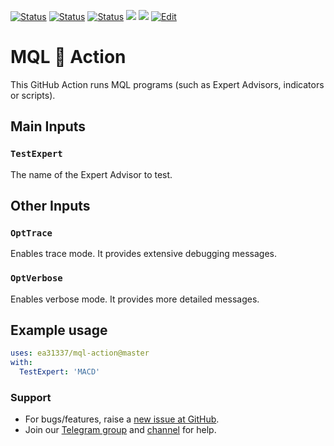 <!-- markdownlint-configure-file { "MD013": { "line_length": 120 } } -->
<!-- [![Release][github-release-image]][github-release-link] -->
<!-- [![Docker image][docker-build-image]][docker-build-link] -->
[![Status][gha-image-action-master]][gha-link-action-master]
[![Status][gha-image-docker-master]][gha-link-docker-master]
[![Status][gha-image-lint-master]][gha-link-lint-master]
[![][tg-channel-image]][tg-channel-link]
[![][tg-chat-image]][tg-chat-link]
[![Edit][gitpod-image]][gitpod-link]

[github-release-image]: https://img.shields.io/github/release/EA31337/MQL-Action.svg?logo=github
[github-release-link]: https://github.com/EA31337/MQL-Action/releases
[docker-build-image]: https://images.microbadger.com/badges/image/ea31337/mql-action-action.svg
[docker-build-link]: https://microbadger.com/images/ea31337/mql-action-action
<!-- Telegram links -->
[tg-channel-image]: https://img.shields.io/badge/Telegram-news-0088CC.svg?logo=telegram
[tg-channel-link]: https://t.me/EA31337_News
[tg-chat-image]: https://img.shields.io/badge/Telegram-chat-0088CC.svg?logo=telegram
[tg-chat-link]: https://t.me/EA31337
<!-- GitHub Actions build links -->
[gha-link-action-master]: https://github.com/EA31337/MQL-Action/actions?query=workflow%3AAction@master+branch%3Amaster
[gha-image-action-master]: https://github.com/EA31337/MQL-Action/workflows/Action@master/badge.svg
[gha-link-docker-master]: https://github.com/EA31337/MQL-Action/actions?query=workflow%3ADocker+branch%3Amaster
[gha-image-docker-master]: https://github.com/EA31337/MQL-Action/workflows/Docker/badge.svg
[gha-link-lint-master]: https://github.com/EA31337/MQL-Action/actions?query=workflow%3ALint+branch%3Amaster
[gha-image-lint-master]: https://github.com/EA31337/MQL-Action/workflows/Lint/badge.svg
<!-- Gitpod links -->
[gitpod-image]: https://img.shields.io/badge/Gitpod-ready--to--code-blue?logo=gitpod
[gitpod-link]: https://gitpod.io/#https://github.com/EA31337/MQL-Action

# MQL 🐳 Action

This GitHub Action runs MQL programs (such as Expert Advisors, indicators or scripts).

## Main Inputs

### `TestExpert`

The name of the Expert Advisor to test.

## Other Inputs

### `OptTrace`

Enables trace mode. It provides extensive debugging messages.

### `OptVerbose`

Enables verbose mode. It provides more detailed messages.

<!--
## Outputs

### `foo`

Foo bar.
-->

## Example usage

```yaml
uses: ea31337/mql-action@master
with:
  TestExpert: 'MACD'
```

### Support

- For bugs/features, raise a [new issue at GitHub](https://github.com/EA31337/MQL-Action/issues).
- Join our [Telegram group](https://t.me/EA31337) and [channel](https://t.me/EA31337_Announcements) for help.

